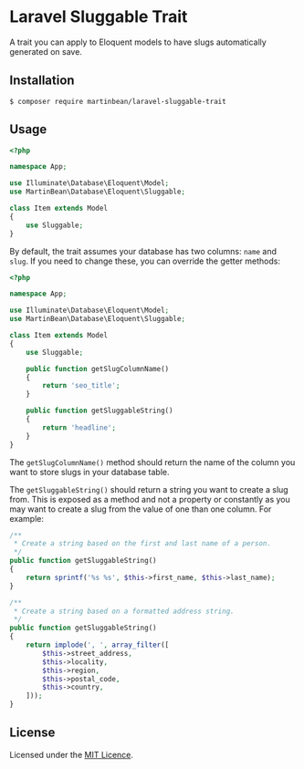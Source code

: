 # Laravel Sluggable Trait

A trait you can apply to Eloquent models to have slugs automatically generated on save.

## Installation

    $ composer require martinbean/laravel-sluggable-trait

## Usage

```php
<?php

namespace App;

use Illuminate\Database\Eloquent\Model;
use MartinBean\Database\Eloquent\Sluggable;

class Item extends Model
{
    use Sluggable;
}
```

By default, the trait assumes your database has two columns: `name` and `slug`.
If you need to change these, you can override the getter methods:

```php
<?php

namespace App;

use Illuminate\Database\Eloquent\Model;
use MartinBean\Database\Eloquent\Sluggable;

class Item extends Model
{
    use Sluggable;

    public function getSlugColumnName()
    {
        return 'seo_title';
    }

    public function getSluggableString()
    {
        return 'headline';
    }
}
```

The `getSlugColumnName()` method should return the name of the column you want
to store slugs in your database table.

The `getSluggableString()` should return a string you want to create a slug
from. This is exposed as a method and not a property or constantly as you may
want to create a slug from the value of one than one column. For example:

```php
/**
 * Create a string based on the first and last name of a person.
 */
public function getSluggableString()
{
    return sprintf('%s %s', $this->first_name, $this->last_name);
}
```

```php
/**
 * Create a string based on a formatted address string.
 */
public function getSluggableString()
{
    return implode(', ', array_filter([
        $this->street_address,
        $this->locality,
        $this->region,
        $this->postal_code,
        $this->country,
    ]));
}
```

## License

Licensed under the [MIT Licence](LICENSE.md).

